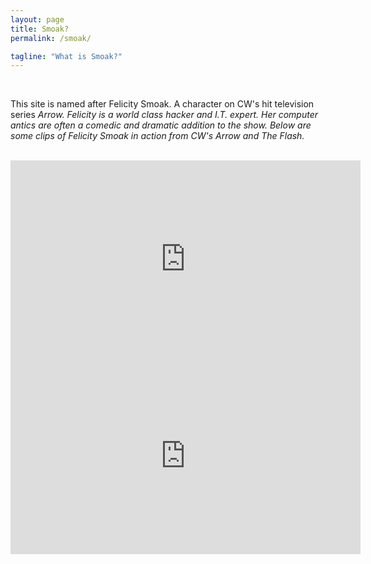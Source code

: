 ```yaml
---
layout: page
title: Smoak?
permalink: /smoak/

tagline: "What is Smoak?"
---
```

<br>
<p>This site is named after Felicity Smoak. A character on CW's hit television series <i>Arrow<i>. Felicity is a world class hacker and I.T. expert. Her computer antics are often a comedic and dramatic addition to the show. 
Below are some clips of Felicity Smoak in action from CW's  <i>Arrow<i> and <i>The Flash<i>. <p>

<br>

<iframe width="560" height="315" src="https://www.youtube.com/embed/nKMJ-shX0-U" frameborder="0" allowfullscreen></iframe>

<br>

<iframe width="560" height="315" src="https://www.youtube.com/embed/hV2HPCSnwVA" frameborder="0" allowfullscreen></iframe>

